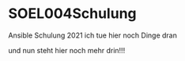 # SOEL004Schulung
Ansible Schulung 2021
ich tue hier noch Dinge dran

und nun steht hier noch mehr drin!!!
